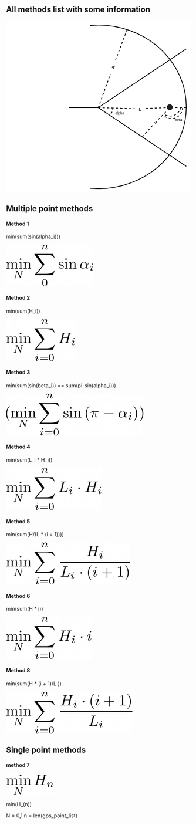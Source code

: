 
## All methods list with some information

![image of switch](../images/switch_demonstration.png "Title")

## Multiple point methods
#### Method 1

min(sum(sin(alpha_i)))

![img_3.png](../images/img_3.png)

[comment]: (\min_N\sum_{i=0}^n{\sin{\alpha_{i}}})

#### Method 2

min(sum(H_i))

![img.png](../images/img.png)

[comment]: (\min_N\sum_{i=0}^n{H_i})

#### Method 3

min(sum(sin(beta_i)) == sum(pi-sin(alpha_i)))

![img.png](../images/img_2.png)

[comment]: (\min_N\sum_{i=0}^n{\sin{\(\pi-\alpha_{i}\)}})

#### Method 4

min(sum(L_i * H_i))

![img_4.png](../images/img_4.png)

[comment]: (\min_N\sum_{i=0}^n{L_i\cdotH_i})

#### Method 5

min(sum(H/(L * (i + 1))))

![img_5.png](../images/img_5.png)

[comment]: (\min_N\sum_{i=0}^n{\frac{H_i}{L_i\cdot\(i+1\)}})

#### Method 6

min(sum(H * i))

![img_6.png](../images/img_6.png)

[comment]: (\min_N\sum_{i=0}^n{H_i\cdot\(i\)})

#### Method 8

min(sum(H * (i + 1)/L ))

![img.png](../images/img_8.png)

[comment]: (\min_N\sum_{i=0}^n{\frac{H_i\cdot\(i+1\)}{L_i}})

## Single point methods

#### method 7

![img_7.png](../images/img_7.png)


min(H_(n))

N = 0,1
n = len(gps_point_list)


[comment]: (\min_N\(H_{n}\))